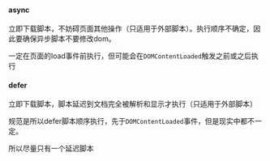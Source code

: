 #### async

立即下载脚本，不妨碍页面其他操作（只适用于外部脚本）。执行顺序不确定，因此要确保异步脚本不要修改dom。

一定在页面的load事件前执行，但可能会在`DOMContentLoaded`触发之前或之后执行



#### defer

立即下载脚本，脚本延迟到文档完全被解析和显示才执行（只适用于外部脚本）

规范是所以defer脚本顺序执行，先于`DOMContentLoaded`事件，但是现实中都不一定。

所以尽量只有一个延迟脚本

